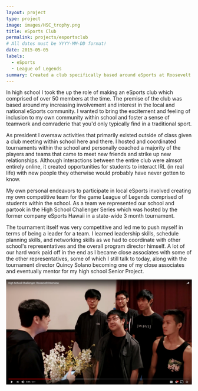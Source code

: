 ```yaml
---
layout: project
type: project
image: images/HSC_trophy.png
title: eSports Club
permalink: projects/esportsclub
# All dates must be YYYY-MM-DD format!
date: 2015-05-05
labels:
  - eSports
  - League of Legends
summary: Created a club specifically based around eSports at Roosevelt High School.
---
```


In high school I took the up the role of making an eSports club which comprised of over 50 members at the time. The premise of the club was based around my increasing involvement and interest in the local and national eSports community. I wanted to bring the excitement and feeling of inclusion to my own community within school and foster a sense of teamwork and comraderie that you'd only typically find in a traditional sport.

As president I oversaw activities that primarily existed outside of class given a club meeting within school here and there. I hosted and coordinated tournaments within the school and personally coached a majority of the players and teams that came to meet new friends and strike up new relationships. Although interactions between the entire club were almsot entirely online, it created opportunities for students to interact IRL (in real life) with new people they otherwise would probably have never gotten to know.

My own personal endeavors to participate in local eSports involved creating my own competitive team for the game League of Legends comprised of students within the school. As a team we represented our school and partook in the High School Challenger Series which was hosted by the former company eSports Hawaii in a state-wide 3 month tournament.

The tournament itself was very competitive and led me to push myself in terms of being a leader for a team. I learned leadership skills, schedule planning skills, and networking skills as we had to coordinate with other school's representatives and the overall program director himself. A lot of our hard work paid off in the end as I became close associates with some of the other representatives, some of which I still talk to today, along with the tournament director Quincy Solano becoming one of my close associates and eventually mentor for my high school Senior Project.

<img class="ui image" src="../images/HSC_Interview.PNG">

